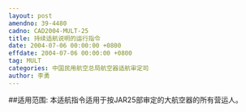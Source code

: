 ```yaml
---
layout: post
amendno: 39-4480
cadno: CAD2004-MULT-25
title: 持续适航说明的运行指令
date: 2004-07-06 00:00:00 +0800
effdate: 2004-07-06 00:00:00 +0800
tag: MULT
categories: 中国民用航空总局航空器适航审定司
author: 李勇
---
```


##适用范围:
本适航指令适用于按JAR25部审定的大航空器的所有营运人。

